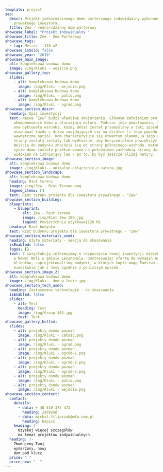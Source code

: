 ```yaml
---
template: project
seo:
  descr: Projekt jednorodzinnego domu parterowego indywidualny wykonany dla
    prywatnego inwestora.
  title: Zew - Jednorodzinny dom parterowy
showcase_label: "Projekt indywidualny "
showcase_title: Zew - Dom Parterowy
showcase_tags:
  - tag: Metraż - 118 m2
showcase_isSold: false
showcase_year: "2019"
showcase_main_image:
  alt: kompleksowa budowa domu
  image: /img/Kluki - wejście.png
showcase_gallery_top:
  slides:
    - alt: kompleksowa budowa domu
      image: /img/Kluki - wejście.png
    - alt: kompleksowa budowa domu
      image: /img/Kluki - patio.png
    - alt: kompleksowa budowa domu
      image: /img/Kluki - ogród.png
showcase_section_descr:
  heading: Opis inwestycji
  text: Nazwa “Zew” budzi właściwe skojarzenia. Głównym założeniem projektu jest
    wkomponowanie domu w otaczającą naturę. Podczas jego powstawania, to właśnie
    ona dyktowała warunki. Każdy detal został przemyślany w taki sposób, aby
    uszanować każde z drzew znajdujących się na działce (z tego powodu powstało
    wewnętrzne patio). Dom charakteryzuje się otwartym planem, a jego zewnętrzne
    ściany zostały zostały tak wydłużone, aby horyzontalnie powiększyć budynek.
    Wejście do budynku znajduje się od strony północnego-wschodu. Natomiast całe
    życie domu zostało przekierowane na południowo-zachodnią stronę działki z
    widokiem na istniejący las - po to, by być jeszcze bliżej natury.
showcase_section_image:
  alt: kompleksowa budowa domu
  image: /img/Kluki---unikalne-połączenie-z-naturą.jpg
showcase_section_landscape:
  alt: kompleksowa budowa domu
  heading: Rzut terenu
  image: /img/Zew - Rzut Terenu.png
  legend_items: []
  text: Rzut terenu projektu dla inwestora prywatnego - "Zew"
showcase_section_building:
  blueprints:
    - blueprint:
        alt: Zew - Rzut terenu
        image: /img/Rzut Zew-100.jpg
        legend: Powierzchnia użytkowa|128 M2
  heading: Rzut budynku
  text: Rzut budynku projektu dla inwestora prywatnego - "Zew"
showcase_section_materials_used:
  heading: Użyte materiały - sekcja do skasowania
  isEnabled: false
  logos: []
  text: Z satysfakcją informujemy o rozpoczęciu nowej inwestycji mieszkań i domów
    w Nowej Woli w gminie Lesznowola. Dostosowując ofertę do wymagań naszych
    klientów, zaprojektowaliśmy budynki, w których kupić mogą Państwo zarówno
    mieszkania jak i domy zgodnie z poniższym opisem.
showcase_section_image_2:
  alt: kompleksowa budowa domu
  image: /img/Kluki---dom-w-lesie.jpg
showcase_section_tech_used:
  heading: Zastosowane technologie - do skasowania
  isEnabled: false
  slides:
    - alt: Test
      heading: Test
      image: /img/Group 102.jpg
      text: Test
showcase_gallery_bottom:
  slides:
    - alt: projekty domów poznań
      image: /img/Kluki - całość.png
    - alt: projekty domów poznań
      image: /img/Kluki - ogród.png
    - alt: projekty domów poznań
      image: /img/Kluki - ogród-1.png
    - alt: projekty domów poznań
      image: /img/Kluki - ogród-2.png
    - alt: projekty domów poznań
      image: /img/Kluki - ogród-3.png
    - alt: projekty domów poznań
      image: /img/Kluki - patio.png
    - alt: projekty domów poznań
      image: /img/Kluki - wejście.png
showcase_section_contact:
  contact:
    details:
      - data: + 48 510 375 473
        heading: Zadzwoń
      - data: michal.filipczuk@mfa.com.pl
        heading: Napisz
    heading: |-
      Uzyskaj więcej szczegółów
      na temat projektów indywidualnych
  heading: |-
    Zbudujemy Twój
    wymarzony, nowy
    dom pod klucz
  price: " "
  price_new: "  "
---
```

